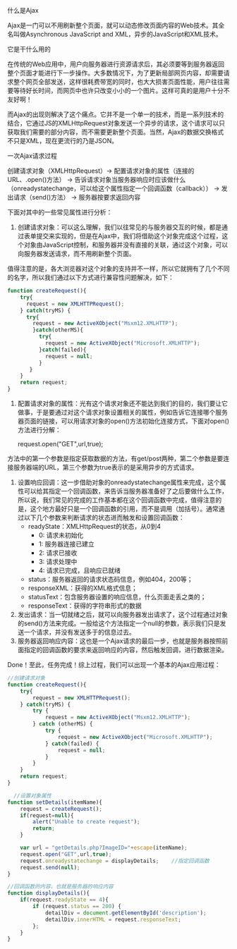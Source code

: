 什么是Ajax

Ajax是一门可以不用刷新整个页面，就可以动态修改页面内容的Web技术。其全名叫做Asynchronous JavaScript and XML，异步的JavaScript和XML技术。

它是干什么用的

在传统的Web应用中，用户向服务器进行资源请求后，其必须要等到服务器返回整个页面才能进行下一步操作。大多数情况下，为了更新局部网页内容，却需要请求整个网页全部发送，这样很耗费带宽的同时，也大大损害页面性能，用户往往需要等待好长时间，而网页中也许只改变小小的一个图片。这样可真的是用户十分不友好啊！

而Ajax的出现则解决了这个痛点。它并不是一个单一的技术，而是一系列技术的结合，它通过JS的XMLHttpRequest对象发送一个异步的请求，这个请求可以只获取我们需要的部分内容，而不需要更新整个页面。当然，Ajax的数据交换格式不只是XML，现在更流行的乃是JSON。

一次Ajax请求过程

创建请求对象（XMLHttpRequest）→ 配置请求对象的属性（连接的URL、.open()方法） →  告诉请求对象当服务器响应时应该做什么（onreadystatechange，可以给这个属性指定一个回调函数（callback）） → 发出请求（send()方法） → 服务器按要求返回内容

下面对其中的一些常见属性进行分析：

1. 创建请求对象：可以这么理解，我们以往常见的与服务器交互的时候，都是通过表单提交来实现的，但是在Ajax中，我们将借助这个对象完成这个过程，这个对象由JavaScript控制，和服务器并没有直接的关联，通过这个对象，可以向服务器发送请求，而不用刷新整个页面。

值得注意的是，各大浏览器对这个对象的支持并不一样，所以它就拥有了几个不同的名字，所以我们通过以下方式进行兼容性问题解决，如下：
``` javascript
function createRequest(){
    try{
      request = new XMLHTTPRequest();
    } catch(tryMS) {
      try{
        request = new ActiveXObject("Msxm12.XMLHTTP");
        }catch(otherMS){
          try{
            request = new ActiveXObject("Microsoft.XMLHTTP");
          }catch(failed){
            request = null;
          }
       }
    }
    return request;
}
```
1. 配置请求对象的属性：光有这个请求对象还不能达到我们的目的，我们要让它做事，于是要通过对这个请求对象设置相关的属性，例如告诉它连接哪个服务器页面的链接，可以用请求对象的open()方法初始化连接方式，下面对open()方法进行分解：

   request.open("GET",url,true);

方法中的第一个参数是指定获取数据的方法，有get/post两种，第二个参数是要连接服务器端的URL，第三个参数为true表示的是采用异步的方式请求。

1. 设置响应回调：这一步借助对象的onreadystatechange属性来完成，这个属性可以给其指定一个回调函数，来告诉当服务器准备好了之后要做什么工作，所以说，我们常见的完成的工作基本都在这个回调函数中完成，值得注意的是，这个地方最好只是一个回调函数的引用，而不是调用（加括号）。通常通过以下几个参数来判断请求的状态进而触发和设置回调函数：
   - readyState：XMLHttpRequest的状态，从0到4
     - 0: 请求未初始化
     - 1: 服务器连接已建立
     - 2: 请求已接收
     - 3: 请求处理中
     - 4: 请求已完成，且响应已就绪
   - status：服务器返回的请求状态码信息，例如404，200等；
   - responseXML：获得的XML格式信息；
   - statusText：包含服务器设置的响应信息，什么页面走丢之类的；
   - responseText：获得的字符串形式的数据
2. 发出请求：当一切就绪之后，就可以向服务器发出请求了，这个过程通过对象的send()方法来完成。一般给这个方法指定一个null的参数，表示我们只是发送一个请求，并没有发送多于的信息过去。
3. 服务器返回响应内容：这也是一个Ajax请求的最后一步，也就是服务器按照前面指定的回调函数的要求来返回响应的内容，然后触发回调，进行数据渲染。

Done！至此，任务完成！综上过程，我们可以出现一个基本的Ajax应用过程：
``` javascript
//创建请求对象
function createRequest(){
    try{
        request = new XMLHTTPRequest();
    } catch(tryMS) {
        try {
            request = new ActiveXObject("Msxm12.XMLHTTP");
        } catch (otherMS) {
            try {
                request = new ActiveXObject("Microsoft.XMLHTTP");
            } catch(failed) {
                request = null;
            }
        }
    }
    return request;
}

  //设置对象属性
function setDetails(itemName){
    request = createRequest();
    if(request=null){
        alert("Unable to create request");
        return;
    }

    var url = "getDetails.php?ImageID="+escape(itemName);
    request.open("GET",url,true);
    request.onreadystatechange = displayDetails;    //指定回调函数
    request.send(null);
}

//回调函数的内容，也就是服务器的响应内容
function displayDetails(){
    if(request.readyState == 4){
        if (request.status == 200) {
            detailDiv = document.getElementById('description');
            detailDiv.innerHTML = request.responseText;
        };
    }
}
```
